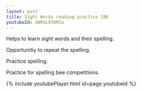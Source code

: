 ```yaml
---
layout: post
title: Sight Words reading practice 286
youtubeId: 4W0VL936Mlo
---
```

 
 
Helps to learn sight words and their spelling.

Opportunitiy to repeat the spelling. 

Practice spelling. 
 
Practice for spelling bee competitions. 
 
{% include youtubePlayer.html id=page.youtubeId %}
 
 
